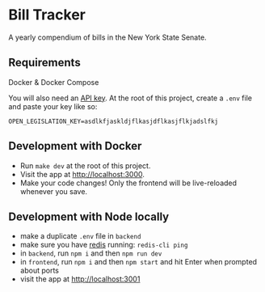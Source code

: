 # Bill Tracker

A yearly compendium of bills in the New York State Senate.

## Requirements

Docker & Docker Compose

You will also need an [API key](https://legislation.nysenate.gov/). At the root of this project, create a `.env` file and paste your key like so:

```
OPEN_LEGISLATION_KEY=asdlkfjaskldjflkasjdflkasjflkjadslfkj
```

## Development with Docker

- Run `make dev` at the root of this project.
- Visit the app at [http://localhost:3000](http://localhost:3000).
- Make your code changes! Only the frontend will be live-reloaded whenever you save.

## Development with Node locally

- make a duplicate `.env` file in `backend`
- make sure you have [redis](https://redis.io/) running: `redis-cli ping`
- in `backend`, run `npm i` and then `npm run dev`
- in `frontend`, run `npm i` and then `npm start` and hit Enter when prompted about ports
- visit the app at [http://localhost:3001](http://localhost:3001)
